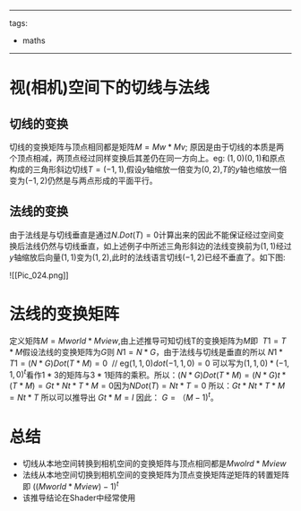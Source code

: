 
---
tags:
  - maths
---

# 视(相机)空间下的切线与法线

## 切线的变换

切线的变换矩阵与顶点相同都是矩阵$M=Mw*Mv;$ 原因是由于切线的本质是两个顶点相减，两顶点经过同样变换后其差仍在同一方向上。eg: $(1,0)(0,1)$和原点构成的三角形斜边切线$T=(-1,1)$,假设$y$轴缩放一倍变为$(0,2)$,$T$的$y$轴也缩放一倍变为$(-1,2)$仍然是与两点形成的平面平行。

## 法线的变换

由于法线是与切线垂直是通过$N.Dot(T) = 0$计算出来的因此不能保证经过空间变换后法线仍然与切线垂直，如上述例子中所述三角形斜边的法线变换前为$(1,1)$经过$y$轴缩放后向量$(1,1)$变为$(1,2)$,此时的法线语言切线$(-1,2)$已经不垂直了。如下图:

![[Pic_024.png]]

# 法线的变换矩阵

定义矩阵$M=Mworld * Mview$,由上述推导可知切线T的变换矩阵为$M$即  $T1 = T *M$假设法线的变换矩阵为$G$则 $N1 = N*G$，由于法线与切线是垂直的所以 $N1 * T1 = (N*G)Dot(T*M) = 0$  // eg$(1,1,0)dot(-1,1,0) = 0$ 可以写为$(1,1,0)*(-1,1,0)^t$看作$1*3$的矩阵与$3*1$矩阵的乘积。所以：$(N*G)Dot(T*M) = (N*G)t * (T*M) = Gt*Nt*T*M = 0$因为$NDot(T) = Nt*T = 0$ 所以：$Gt*Nt*T*M = Nt*T$ 所以可以推导出 $Gt*M = I$ 因此： $G = （M-1)^t$。

# 总结

- 切线从本地空间转换到相机空间的变换矩阵与顶点相同都是$Mwolrd * Mview$
- 法线从本地空间切换到相机空间的变换矩阵为顶点变换矩阵逆矩阵的转置矩阵即 $((Mworld * Mview)-1)^t$
- 该推导结论在Shader中经常使用
